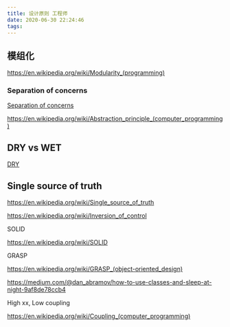 ```yaml
---
title: 设计原则 工程师
date: 2020-06-30 22:24:46
tags:
---
```


## 模组化

https://en.wikipedia.org/wiki/Modularity_(programming)

### Separation of concerns

[Separation of concerns](https://en.wikipedia.org/wiki/Separation_of_concerns)



https://en.wikipedia.org/wiki/Abstraction_principle_(computer_programming)

## DRY vs WET

[DRY](https://en.wikipedia.org/wiki/Don%27t_repeat_yourself)

## Single source of truth

https://en.wikipedia.org/wiki/Single_source_of_truth



https://en.wikipedia.org/wiki/Inversion_of_control



SOLID

https://en.wikipedia.org/wiki/SOLID



GRASP

https://en.wikipedia.org/wiki/GRASP_(object-oriented_design)



https://medium.com/@dan_abramov/how-to-use-classes-and-sleep-at-night-9af8de78ccb4



High xx, Low coupling

https://en.wikipedia.org/wiki/Coupling_(computer_programming)